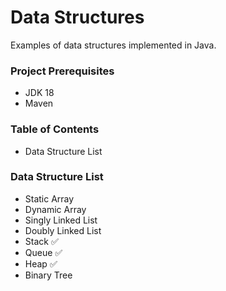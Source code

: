 # Data Structures

Examples of data structures implemented in Java.

### Project Prerequisites

- JDK 18
- Maven

### Table of Contents

- Data Structure List

### Data Structure List

- Static Array
- Dynamic Array
- Singly Linked List
- Doubly Linked List
- Stack :white_check_mark:
- Queue :white_check_mark:
- Heap :white_check_mark:
- Binary Tree
